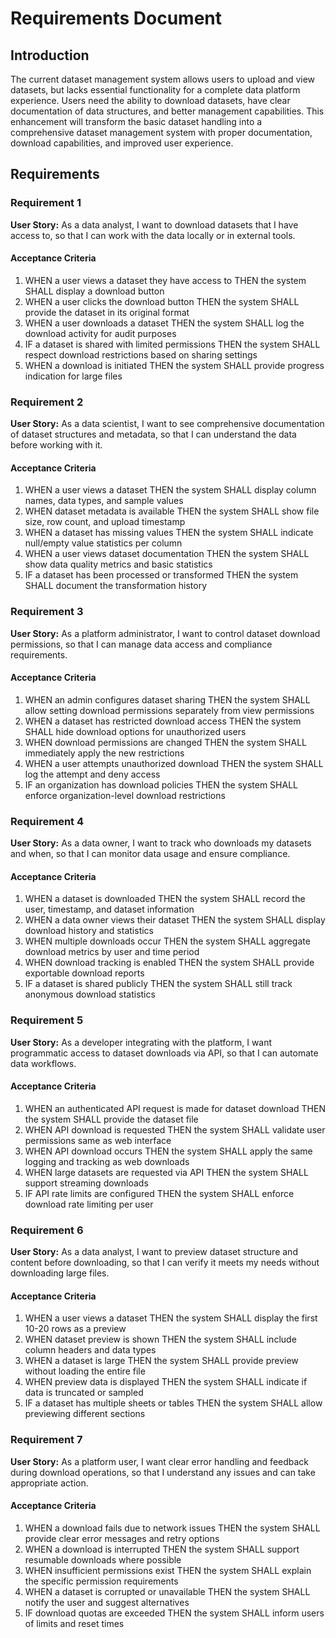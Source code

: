 # Requirements Document

## Introduction

The current dataset management system allows users to upload and view datasets, but lacks essential functionality for a complete data platform experience. Users need the ability to download datasets, have clear documentation of data structures, and better management capabilities. This enhancement will transform the basic dataset handling into a comprehensive dataset management system with proper documentation, download capabilities, and improved user experience.

## Requirements

### Requirement 1

**User Story:** As a data analyst, I want to download datasets that I have access to, so that I can work with the data locally or in external tools.

#### Acceptance Criteria

1. WHEN a user views a dataset they have access to THEN the system SHALL display a download button
2. WHEN a user clicks the download button THEN the system SHALL provide the dataset in its original format
3. WHEN a user downloads a dataset THEN the system SHALL log the download activity for audit purposes
4. IF a dataset is shared with limited permissions THEN the system SHALL respect download restrictions based on sharing settings
5. WHEN a download is initiated THEN the system SHALL provide progress indication for large files

### Requirement 2

**User Story:** As a data scientist, I want to see comprehensive documentation of dataset structures and metadata, so that I can understand the data before working with it.

#### Acceptance Criteria

1. WHEN a user views a dataset THEN the system SHALL display column names, data types, and sample values
2. WHEN dataset metadata is available THEN the system SHALL show file size, row count, and upload timestamp
3. WHEN a dataset has missing values THEN the system SHALL indicate null/empty value statistics per column
4. WHEN a user views dataset documentation THEN the system SHALL show data quality metrics and basic statistics
5. IF a dataset has been processed or transformed THEN the system SHALL document the transformation history

### Requirement 3

**User Story:** As a platform administrator, I want to control dataset download permissions, so that I can manage data access and compliance requirements.

#### Acceptance Criteria

1. WHEN an admin configures dataset sharing THEN the system SHALL allow setting download permissions separately from view permissions
2. WHEN a dataset has restricted download access THEN the system SHALL hide download options for unauthorized users
3. WHEN download permissions are changed THEN the system SHALL immediately apply the new restrictions
4. WHEN a user attempts unauthorized download THEN the system SHALL log the attempt and deny access
5. IF an organization has download policies THEN the system SHALL enforce organization-level download restrictions

### Requirement 4

**User Story:** As a data owner, I want to track who downloads my datasets and when, so that I can monitor data usage and ensure compliance.

#### Acceptance Criteria

1. WHEN a dataset is downloaded THEN the system SHALL record the user, timestamp, and dataset information
2. WHEN a data owner views their dataset THEN the system SHALL display download history and statistics
3. WHEN multiple downloads occur THEN the system SHALL aggregate download metrics by user and time period
4. WHEN download tracking is enabled THEN the system SHALL provide exportable download reports
5. IF a dataset is shared publicly THEN the system SHALL still track anonymous download statistics

### Requirement 5

**User Story:** As a developer integrating with the platform, I want programmatic access to dataset downloads via API, so that I can automate data workflows.

#### Acceptance Criteria

1. WHEN an authenticated API request is made for dataset download THEN the system SHALL provide the dataset file
2. WHEN API download is requested THEN the system SHALL validate user permissions same as web interface
3. WHEN API download occurs THEN the system SHALL apply the same logging and tracking as web downloads
4. WHEN large datasets are requested via API THEN the system SHALL support streaming downloads
5. IF API rate limits are configured THEN the system SHALL enforce download rate limiting per user

### Requirement 6

**User Story:** As a data analyst, I want to preview dataset structure and content before downloading, so that I can verify it meets my needs without downloading large files.

#### Acceptance Criteria

1. WHEN a user views a dataset THEN the system SHALL display the first 10-20 rows as a preview
2. WHEN dataset preview is shown THEN the system SHALL include column headers and data types
3. WHEN a dataset is large THEN the system SHALL provide preview without loading the entire file
4. WHEN preview data is displayed THEN the system SHALL indicate if data is truncated or sampled
5. IF a dataset has multiple sheets or tables THEN the system SHALL allow previewing different sections

### Requirement 7

**User Story:** As a platform user, I want clear error handling and feedback during download operations, so that I understand any issues and can take appropriate action.

#### Acceptance Criteria

1. WHEN a download fails due to network issues THEN the system SHALL provide clear error messages and retry options
2. WHEN a download is interrupted THEN the system SHALL support resumable downloads where possible
3. WHEN insufficient permissions exist THEN the system SHALL explain the specific permission requirements
4. WHEN a dataset is corrupted or unavailable THEN the system SHALL notify the user and suggest alternatives
5. IF download quotas are exceeded THEN the system SHALL inform users of limits and reset times